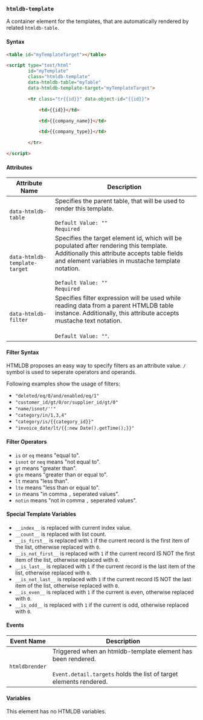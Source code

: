 ### `htmldb-template`

A container element for the templates, that are automatically rendered by related `htmldb-table`.

#### Syntax

```html
<table id="myTemplateTarget"></table>

<script type="text/html"
        id="myTemplate"
        class="htmldb-template"
        data-htmldb-table="myTable"
        data-htmldb-template-target="myTemplateTarget">

        <tr class="tr{{id}}" data-object-id="{{id}}">

            <td>{{id}}</td>

            <td>{{company_name}}</td>

            <td>{{company_type}}</td>

        </tr>

</script>
```

#### Attributes

| Attribute Name             | Description                               |
| -------------------------- | ----------------------------------------- |
| `data-htmldb-table` | Specifies the parent table, that will be used to render this template.<br><br>`Default Value: ""`<br>`Required` |
| `data-htmldb-template-target` | Specifies the target element id, which will be populated after rendering this template. Additionally this attribute accepts table fields and element variables in mustache template notation.<br><br>`Default Value: ""`<br>`Required` |
| `data-htmldb-filter` | Specifies filter expression will be used while reading data from a parent HTMLDB table instance. Additionally, this attribute accepts mustache text notation.<br><br>`Default Value: ""`. |

#### Filter Syntax

HTMLDB proposes an easy way to specify filters as an attribute value. `/` symbol is used to seperate operators and operands. 

Following examples show the usage of filters:

- `"deleted/eq/0/and/enabled/eq/1"`
- `"customer_id/gt/0/or/supplier_id/gt/0"`
- `"name/isnot/''"`
- `"category/in/1,3,4"`
- `"category/is/{{category_id}}"`
- `"invoice_date/lt/{{:new Date().getTime();}}"`

#### Filter Operators

- `is` or `eq` means "equal to".
- `isnot` or `neq` means "not equal to".
- `gt` means "greater than".
- `gte` means "greater than or equal to".
- `lt` means "less than".
- `lte` means "less than or equal to".
- `in` means "in comma `,` seperated values".
- `notin` means "not in comma `,` seperated values".

#### Special Template Variables

- `__index__` is replaced with current index value.
- `__count__` is replaced with list count.
- `__is_first__` is replaced with `1` if the current record is the first item of the list, otherwise replaced with `0`.
- `__is_not_first__` is replaced with `1` if the current record IS NOT the first item of the list, otherwise replaced with `0`.
- `__is_last__` is replaced with `1` if the current record is the last item of the list, otherwise replaced with `0`.
- `__is_not_last__` is replaced with `1` if the current record IS NOT the last item of the list, otherwise replaced with `0`.
- `__is_even__` is replaced with `1` if the current is even, otherwise replaced with `0`.
- `__is_odd__` is replaced with `1` if the current is odd, otherwise replaced with `0`.

#### Events

| Event Name | Description  |
| ---- | ---- |
| `htmldbrender` | Triggered when an htmldb-template element has been rendered.<br><br>`Event.detail.targets` holds the list of target elements rendered. |

#### Variables

This element has no HTMLDB variables.